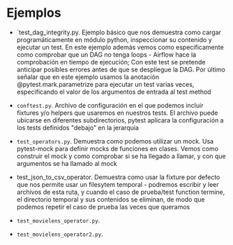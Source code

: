 # Ejemplos

- `test_dag_integrity.py. Ejemplo básico que nos demuestra como cargar programáticamente en módulo python, inspeccionar su contenido y ejecutar un test. En este ejemplo además vemos como especificamente como comprobar que un DAG no tenga loops - Airflow hace la comprobación en tiempo de ejecución; Con este test se pretende anticipar posibles errores antes de que se despliegue la DAG. Por último señalar que en este ejemplo usamos la anotación @pytest.mark.parametrize para ejecutar un test varias veces, especificando el valor de los argumentos de entrada al test method

- `conftest.py`. Archivo de configuración en el que podemos incluir fixtures y/o helpers que usaremos en nuestros tests. El archivo puede ubicarse en diferentes subdirectorios, pytest aplicara la configuración a los tests definidos "debajo" en la jerarquia

- `test_operators.py`. Demuestra como podemos utilizar un mock. Usa pytest-mock para definir mocks de funciones en clases. Vemos como construir el mock y como comprobar si se ha llegado a llamar, y con que argumentos se ha llamado al mock

- test_json_to_csv_operator. Demuestra como usar la fixture por defecto que nos permite usar un filesytem temporal - podremos escribir y leer archivos de esta ruta, y cuando el caso de prueba/test function termine, el directorio temporal y sus contenidos se eliminan, de modo que podemos repetir el caso de prueba las veces que queramos

- `test_movielens_operator.py`. 

- `test_movielens_operator2.py`. 

